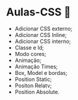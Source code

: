 # Aulas-CSS 🎨
* Adicionar CSS externo;
* Adicionar CSS Inline;
* Adicionar CSS interno;
* Classe e Id;
* Modo cores;
* Animação;
* Animação Times;
* Box, Model e bordas;
* Position Static;
* Positon Relatv;
* Position Absolute.
